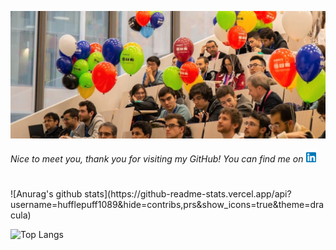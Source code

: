 ![Header](3.jpg)

*Nice to meet you, thank you for visiting my GitHub!*
*You can find me on[![github](l.png)][1]*

[1]: https://www.linkedin.com/in/alisia-maria-lupidi/

# 
<div style = "align: left">
  ![Anurag's github stats](https://github-readme-stats.vercel.app/api?username=hufflepuff1089&hide=contribs,prs&show_icons=true&theme=dracula)
</div>

![Top Langs](https://github-readme-stats.vercel.app/api/top-langs/?username=hufflepuff1089&layout=compact&show_icons=true&theme=dracula)



